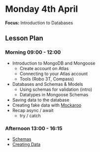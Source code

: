 # Monday 4th April

**Focus:** Introduction to Databases

## Lesson Plan

### Morning 09:00 - 12:00

+ Introduction to MongoDB and Mongoose
  + Create account on Atlas
  + Connecting to your Atlas account
  + Tools (Robo 3T, Compass)
+ Databases and Schemas & Models
  + Using schemas for validation (intro)
  + Datatypes in Mongoose Schemas
+ Saving data to the database
+ Creating fake data with [Mockaroo](https://mockaroo.com/)
+ Recap async / await
  + try / catch

### Afternoon 13:00 - 16:15

+ [Schemas](https://github.com/FrancoSpeziali/db-schemas)
+ [Creating Data](https://github.com/FrancoSpeziali/db-creating-data)
